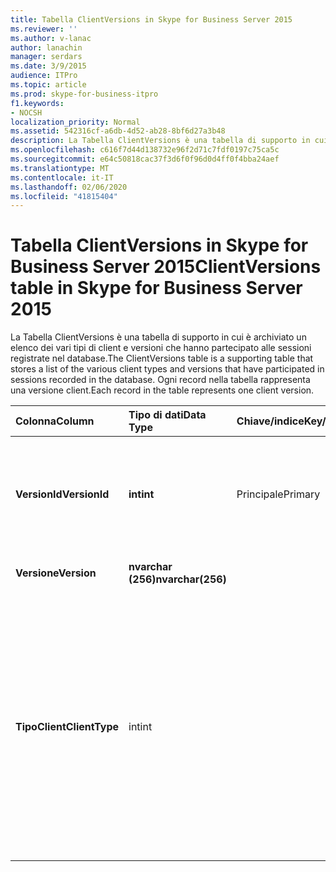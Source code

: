 ```yaml
---
title: Tabella ClientVersions in Skype for Business Server 2015
ms.reviewer: ''
ms.author: v-lanac
author: lanachin
manager: serdars
ms.date: 3/9/2015
audience: ITPro
ms.topic: article
ms.prod: skype-for-business-itpro
f1.keywords:
- NOCSH
localization_priority: Normal
ms.assetid: 542316cf-a6db-4d52-ab28-8bf6d27a3b48
description: La Tabella ClientVersions è una tabella di supporto in cui è archiviato un elenco dei vari tipi di client e versioni che hanno partecipato alle sessioni registrate nel database. Ogni record nella tabella rappresenta una versione client.
ms.openlocfilehash: c616f7d44d138732e96f2d71c7fdf0197c75ca5c
ms.sourcegitcommit: e64c50818cac37f3d6f0f96d0d4ff0f4bba24aef
ms.translationtype: MT
ms.contentlocale: it-IT
ms.lasthandoff: 02/06/2020
ms.locfileid: "41815404"
---
```

# <a name="clientversions-table-in-skype-for-business-server-2015"></a><span data-ttu-id="0d770-104">Tabella ClientVersions in Skype for Business Server 2015</span><span class="sxs-lookup"><span data-stu-id="0d770-104">ClientVersions table in Skype for Business Server 2015</span></span>
 
<span data-ttu-id="0d770-105">La Tabella ClientVersions è una tabella di supporto in cui è archiviato un elenco dei vari tipi di client e versioni che hanno partecipato alle sessioni registrate nel database.</span><span class="sxs-lookup"><span data-stu-id="0d770-105">The ClientVersions table is a supporting table that stores a list of the various client types and versions that have participated in sessions recorded in the database.</span></span> <span data-ttu-id="0d770-106">Ogni record nella tabella rappresenta una versione client.</span><span class="sxs-lookup"><span data-stu-id="0d770-106">Each record in the table represents one client version.</span></span>
  
|<span data-ttu-id="0d770-107">**Colonna**</span><span class="sxs-lookup"><span data-stu-id="0d770-107">**Column**</span></span>|<span data-ttu-id="0d770-108">**Tipo di dati**</span><span class="sxs-lookup"><span data-stu-id="0d770-108">**Data Type**</span></span>|<span data-ttu-id="0d770-109">**Chiave/indice**</span><span class="sxs-lookup"><span data-stu-id="0d770-109">**Key/Index**</span></span>|<span data-ttu-id="0d770-110">**Dettagli**</span><span class="sxs-lookup"><span data-stu-id="0d770-110">**Details**</span></span>|
|:-----|:-----|:-----|:-----|
|<span data-ttu-id="0d770-111">**VersionId**</span><span class="sxs-lookup"><span data-stu-id="0d770-111">**VersionId**</span></span> <br/> |<span data-ttu-id="0d770-112">**int**</span><span class="sxs-lookup"><span data-stu-id="0d770-112">**int**</span></span> <br/> |<span data-ttu-id="0d770-113">Principale</span><span class="sxs-lookup"><span data-stu-id="0d770-113">Primary</span></span>  <br/> |<span data-ttu-id="0d770-114">Numero univoco che identifica questo tipo di client e la versione.</span><span class="sxs-lookup"><span data-stu-id="0d770-114">Unique number identifying this client type and version.</span></span>  <br/> |
|<span data-ttu-id="0d770-115">**Versione**</span><span class="sxs-lookup"><span data-stu-id="0d770-115">**Version**</span></span> <br/> |<span data-ttu-id="0d770-116">**nvarchar (256)**</span><span class="sxs-lookup"><span data-stu-id="0d770-116">**nvarchar(256)**</span></span> <br/> ||<span data-ttu-id="0d770-117">Nome versione.</span><span class="sxs-lookup"><span data-stu-id="0d770-117">Version name.</span></span>  <br/> |
|<span data-ttu-id="0d770-118">**TipoClient**</span><span class="sxs-lookup"><span data-stu-id="0d770-118">**ClientType**</span></span> <br/> |<span data-ttu-id="0d770-119">int</span><span class="sxs-lookup"><span data-stu-id="0d770-119">int</span></span>  <br/> ||<span data-ttu-id="0d770-120">Specifica il tipo di client usato nella sessione.</span><span class="sxs-lookup"><span data-stu-id="0d770-120">Specifies the type of client used in the session.</span></span> <span data-ttu-id="0d770-121">Per altre informazioni, vedere la [Tabella UserAgentDef](useragentdef.md) .</span><span class="sxs-lookup"><span data-stu-id="0d770-121">See the [UserAgentDef table](useragentdef.md) for more information.</span></span> <br/> <span data-ttu-id="0d770-122">Questo campo è stato introdotto in Microsoft Lync Server 2013.</span><span class="sxs-lookup"><span data-stu-id="0d770-122">This field was introduced in Microsoft Lync Server 2013.</span></span>  <br/> |
   

